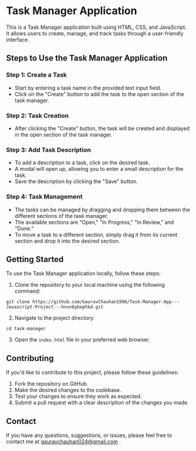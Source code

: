 # Task Manager Application

This is a Task Manager application built using HTML, CSS, and JavaScript. It allows users to create, manage, and track tasks through a user-friendly interface.

## Steps to Use the Task Manager Application

### Step 1: Create a Task
- Start by entering a task name in the provided text input field.
- Click on the "Create" button to add the task to the open section of the task manager.

### Step 2: Task Creation
- After clicking the "Create" button, the task will be created and displayed in the open section of the task manager.

### Step 3: Add Task Description
- To add a description to a task, click on the desired task.
- A modal will open up, allowing you to enter a small description for the task.
- Save the description by clicking the "Save" button.

### Step 4: Task Management
- The tasks can be managed by dragging and dropping them between the different sections of the task manager.
- The available sections are "Open," "In Progress," "In Review," and "Done."
- To move a task to a different section, simply drag it from its current section and drop it into the desired section.

## Getting Started

To use the Task Manager application locally, follow these steps:

1. Clone the repository to your local machine using the following command:

```
git clone https://github.com/GauravChauhan1998/Task-Manager-App---Javascript-Project---hnvn8ybephkd.git
```

2. Navigate to the project directory:

```
cd task-manager
```

3. Open the `index.html` file in your preferred web browser.

## Contributing

If you'd like to contribute to this project, please follow these guidelines:

1. Fork the repository on GitHub.
2. Make the desired changes to the codebase.
3. Test your changes to ensure they work as expected.
4. Submit a pull request with a clear description of the changes you made.

## Contact

If you have any questions, suggestions, or issues, please feel free to contact me at gauravchauhan024@gmail.com .
